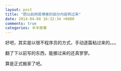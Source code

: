 ```yaml
---
layout: post
title: "把以前网易博客的部分内容转过来"
date: 2014-04-08 16:32:34 +0800
comments: true
categories: 半半故事
---
```

好吧，其实是以很不程序员的方式，手动逐篇粘过来的。。。

翻了下以前写的东西，能挪过来的还真寥寥。

算是正式搬家了吧。
